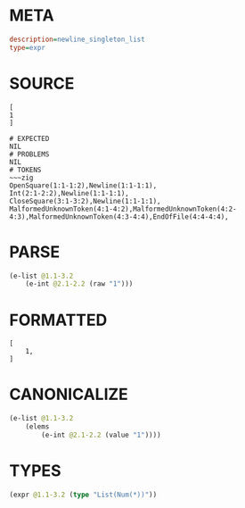 # META
~~~ini
description=newline_singleton_list
type=expr
~~~
# SOURCE
~~~roc
[
1
]
~~~
~~~
# EXPECTED
NIL
# PROBLEMS
NIL
# TOKENS
~~~zig
OpenSquare(1:1-1:2),Newline(1:1-1:1),
Int(2:1-2:2),Newline(1:1-1:1),
CloseSquare(3:1-3:2),Newline(1:1-1:1),
MalformedUnknownToken(4:1-4:2),MalformedUnknownToken(4:2-4:3),MalformedUnknownToken(4:3-4:4),EndOfFile(4:4-4:4),
~~~
# PARSE
~~~clojure
(e-list @1.1-3.2
	(e-int @2.1-2.2 (raw "1")))
~~~
# FORMATTED
~~~roc
[
	1,
]
~~~
# CANONICALIZE
~~~clojure
(e-list @1.1-3.2
	(elems
		(e-int @2.1-2.2 (value "1"))))
~~~
# TYPES
~~~clojure
(expr @1.1-3.2 (type "List(Num(*))"))
~~~
